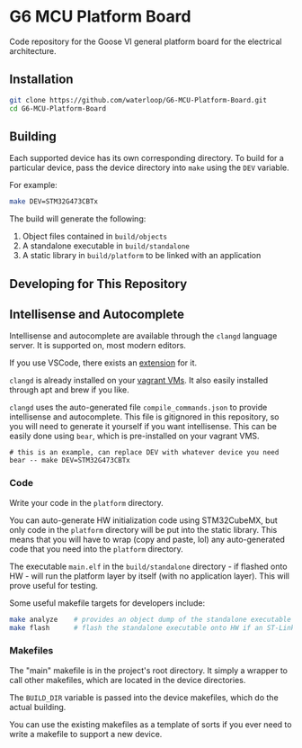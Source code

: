 # G6 MCU Platform Board

Code repository for the Goose VI general platform board for the electrical architecture.

## Installation

```bash
git clone https://github.com/waterloop/G6-MCU-Platform-Board.git
cd G6-MCU-Platform-Board
```

## Building

Each supported device has its own corresponding directory. To build for a particular device,
pass the device directory into `make` using the `DEV` variable.

For example:

```bash
make DEV=STM32G473CBTx
```

The build will generate the following:
1. Object files contained in `build/objects`
2. A standalone executable in `build/standalone`
3. A static library in `build/platform` to be linked with an application

## Developing for This Repository

## Intellisense and Autocomplete
Intellisense and autocomplete are available through the `clangd` language server. It is supported on,
most modern editors.

If you use VSCode, there exists an
[extension](https://marketplace.visualstudio.com/items?itemName=llvm-vs-code-extensions.vscode-clangd)
for it.

`clangd` is already installed on your [vagrant VMs](https://github.com/waterloop/firmware-vagrant).
It also easily installed through apt and brew if you like.

`clangd` uses the auto-generated file `compile_commands.json` to provide intellisense and autocomplete.
This file is gitignored in this repository, so you will need to generate it yourself if you want
intellisense. This can be easily done using `bear`, which is pre-installed on your vagrant VMS.

```
# this is an example, can replace DEV with whatever device you need
bear -- make DEV=STM32G473CBTx
```

### Code

Write your code in the `platform` directory.

You can auto-generate HW initialization code using STM32CubeMX, but only code in the
`platform` directory will be put into the static library. This means that you will have
to wrap (copy and paste, lol) any auto-generated code that you need into the `platform`
directory.

The executable `main.elf` in the `build/standalone` directory - if flashed onto HW - will
run the platform layer by itself (with no application layer). This will prove useful for testing.

Some useful makefile targets for developers include:

```bash
make analyze    # provides an object dump of the standalone executable `main.elf`
make flash      # flash the standalone executable onto HW if an ST-Link programmer is connected
```

### Makefiles

The "main" makefile is in the project's root directory. It simply a wrapper to call other makefiles,
which are located in the device directories.

The `BUILD_DIR` variable is passed into the device makefiles, which do the actual building.

You can use the existing makefiles as a template of sorts if you ever need to write a makefile
to support a new device. 

